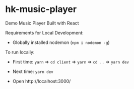 # hk-music-player

Demo Music Player Built with React

Requirements for Local Development:

* Globally installed nodemon (`npm i nodemon -g`)

To run locally:

* First time: `yarn` => `cd client` => `yarn` => `cd ..` => `yarn dev`
* Next time: `yarn dev`

* Open http://localhost:3000/
